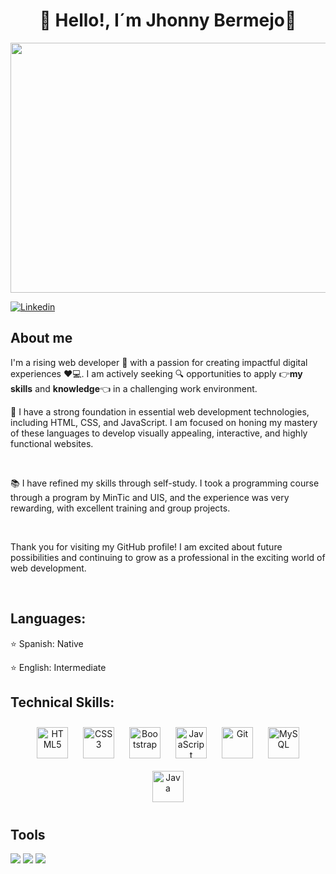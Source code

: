 <div align="center">
<h1 align="center">👋 Hello!, I´m <b>Jhonny Bermejo</b>👋</h1>
  <div>
    <img src="https://blogger.googleusercontent.com/img/b/R29vZ2xl/AVvXsEjJdxUZuVGUDgZDxF9klTJ7OfmRHissU05NtUT4nOoHm1D3iamuHi5U414eaV216vdvCEcnuPJS3ojVPjwBuLWsG__0Wpx8TjjqoRg9M2RzGpIg-fBRghRCHU4unOV8je0iYQz3DYUkusQ8cIaUbLxlyfVXt7E2464aZNWdbceal6Fon-YI7Y0CrKlj/w640-h360/img.png" width="900px" height="400px">
</div>
</div>


[![Linkedin](https://img.shields.io/badge/-LinkedIn-blue?style=flat&logo=Linkedin&logoColor=white)](www.linkedin.com/in/jhonnybm)


<section>
  <h2>About me</h2>
  <p> I'm a rising web developer 🐾 with a passion for creating impactful digital experiences ❤️💻. I am actively seeking 🔍 opportunities to apply 👉<b>my skills</b> and <b>knowledge</b>👈 in a challenging work environment.</p>
  <p>💼 I have a strong foundation in essential web development technologies, including HTML, CSS, and JavaScript. I am focused on honing my mastery of these languages to develop visually appealing, interactive, and   highly functional websites.</p>
  <br>
  <p>📚 I have refined my skills through self-study. I took a programming course through a program by MinTic and UIS, and the experience was very rewarding, with excellent training and group projects.</p>
  <br>
  <p>Thank you for visiting my GitHub profile! I am excited about future possibilities and continuing to grow as a professional in the exciting world of web development.</p>
  <br>  
</section>
<section>
  <h2>Languages:</h2>
   <p>⭐ Spanish: Native</p>
   <p>⭐ English: Intermediate</p>
</section>
<section>
  <h2>Technical Skills:</h2>
  <div align="center">  
      <a href="https://en.wikipedia.org/wiki/HTML5" target="_blank"><img style="margin: 10px" src="https://profilinator.rishav.dev/skills-assets/html5-original-wordmark.svg" alt="HTML5" height="50" /></a>  
      <a href="https://www.w3schools.com/css/" target="_blank"><img style="margin: 10px" src="https://profilinator.rishav.dev/skills-assets/css3-original-wordmark.svg" alt="CSS3" height="50" /></a>  
      <a href="https://getbootstrap.com/docs/3.4/javascript/" target="_blank"><img style="margin: 10px" src="https://profilinator.rishav.dev/skills-assets/bootstrap-plain.svg" alt="Bootstrap" height="50" /></a>  
      <a href="https://www.javascript.com/" target="_blank"><img style="margin: 10px" src="https://profilinator.rishav.dev/skills-assets/javascript-original.svg" alt="JavaScript" height="50" /></a> 
      <a href="https://github.com/" target="_blank"><img style="margin: 10px" src="https://profilinator.rishav.dev/skills-assets/git-scm-icon.svg" alt="Git" height="50" /></a>  
      <a href="https://www.mysql.com/" target="_blank"><img style="margin: 10px" src="https://profilinator.rishav.dev/skills-assets/mysql-original-wordmark.svg" alt="MySQL" height="50" /></a>  
      <a href="https://www.java.com/" target="_blank"><img style="margin: 10px" src="https://profilinator.rishav.dev/skills-assets/java-original-wordmark.svg" alt="Java" height="50" /></a>  
</div>
</section>
<section>
  <h2>Tools</h2>
  <img src="http://img.shields.io/badge/-Git-F1502F?style=flat&logo=git&logoColor=FFFFFF">
  <img src="http://img.shields.io/badge/-Github-000000?style=flat&logo=github&logoColor=FFFFFF">
  <img src="http://img.shields.io/badge/-VS%20Code-007ACC?style=flat&logo=visual%20studio%20code&logoColor=white">
</section>



